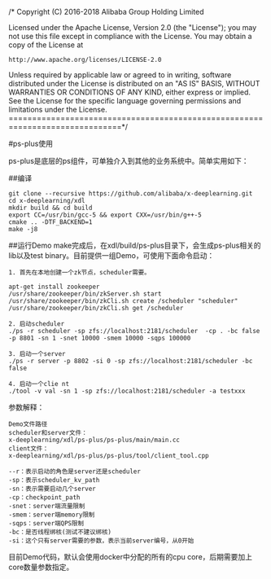 /* Copyright (C) 2016-2018 Alibaba Group Holding Limited

Licensed under the Apache License, Version 2.0 (the "License");
you may not use this file except in compliance with the License.
You may obtain a copy of the License at

    http://www.apache.org/licenses/LICENSE-2.0

Unless required by applicable law or agreed to in writing, software
distributed under the License is distributed on an "AS IS" BASIS,
WITHOUT WARRANTIES OR CONDITIONS OF ANY KIND, either express or implied.
See the License for the specific language governing permissions and
limitations under the License.
==============================================================================*/

#ps-plus使用

ps-plus是底层的ps组件，可单独介入到其他的业务系统中。简单实用如下：

##编译

```
git clone --recursive https://github.com/alibaba/x-deeplearning.git
cd x-deeplearning/xdl
mkdir build && cd build
export CC=/usr/bin/gcc-5 && export CXX=/usr/bin/g++-5
cmake .. -DTF_BACKEND=1
make -j8 
```

##运行Demo
make完成后，在xdl/build/ps-plus目录下，会生成ps-plus相关的lib以及test binary。目前提供一组Demo，可使用下面命令启动：

```
1. 首先在本地创建一个zk节点，scheduler需要。

apt-get install zookeeper
/usr/share/zookeeper/bin/zkServer.sh start
/usr/share/zookeeper/bin/zkCli.sh create /scheduler "scheduler"
/usr/share/zookeeper/bin/zkCli.sh get /scheduler 
```

```
2. 启动scheduler
./ps -r scheduler -sp zfs://localhost:2181/scheduler  -cp . -bc false -p 8801 -sn 1 -snet 10000 -smem 10000 -sqps 100000 
```

```
3. 启动一个server
./ps -r server -p 8802 -si 0 -sp zfs://localhost:2181/scheduler -bc false
```

```
4. 启动一个clie	nt
./tool -v val -sn 1 -sp zfs://localhost:2181/scheduler -a testxxx
```

参数解释：

```
Demo文件路径
scheduler和server文件：
x-deeplearning/xdl/ps-plus/ps-plus/main/main.cc
client文件：
x-deeplearning/xdl/ps-plus/ps-plus/tool/client_tool.cpp

--r：表示启动的角色是server还是scheduler
-sp：表示scheduler_kv_path
-sn：表示需要启动几个server
-cp：checkpoint_path
-snet：server端流量限制
-smem：server端memory限制
-sqps：server端QPS限制
-bc：是否线程绑核(测试不建议绑核)
-si：这个只有server需要的参数，表示当前server编号，从0开始
```

目前Demo代码，默认会使用docker中分配的所有的cpu core，后期需要加上core数量参数指定。

